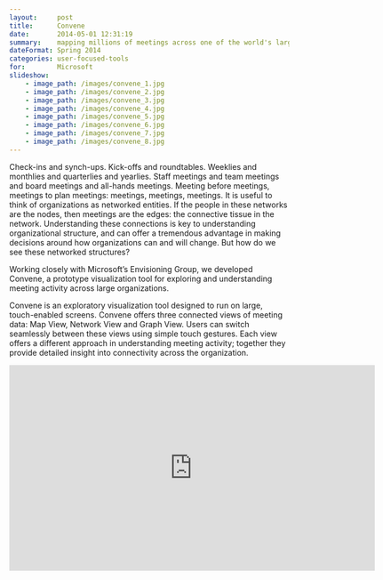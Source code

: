 ```yaml
---
layout:     post
title:      Convene
date:       2014-05-01 12:31:19
summary:    mapping millions of meetings across one of the world's largest corporations
dateFormat: Spring 2014
categories: user-focused-tools
for:        Microsoft
slideshow:
    - image_path: /images/convene_1.jpg
    - image_path: /images/convene_2.jpg
    - image_path: /images/convene_3.jpg
    - image_path: /images/convene_4.jpg
    - image_path: /images/convene_5.jpg
    - image_path: /images/convene_6.jpg
    - image_path: /images/convene_7.jpg
    - image_path: /images/convene_8.jpg
---
```


Check-ins and synch-ups. Kick-offs and roundtables. Weeklies and monthlies and quarterlies and yearlies. Staff meetings and team meetings and board meetings and all-hands meetings. Meeting before meetings, meetings to plan meetings: meetings, meetings, meetings. It is useful to think of organizations as networked entities. If the people in these networks are the nodes, then meetings are the edges: the connective tissue in the network. Understanding these connections is key to understanding organizational structure, and can offer a tremendous advantage in making decisions around how organizations can and will change. But how do we see these networked structures?

Working closely with Microsoft’s Envisioning Group, we developed Convene, a prototype visualization tool for exploring and understanding meeting activity across large organizations.

Convene is an exploratory visualization tool designed to run on large, touch-enabled screens. Convene offers three connected views of meeting data: Map View, Network View and Graph View. Users can switch seamlessly between these views using simple touch gestures. Each view offers a different approach in understanding meeting activity; together they provide detailed insight into connectivity across the organization.

<iframe src="https://player.vimeo.com/video/153157145" width="658" height="370" frameborder="0" webkitallowfullscreen mozallowfullscreen allowfullscreen></iframe>
